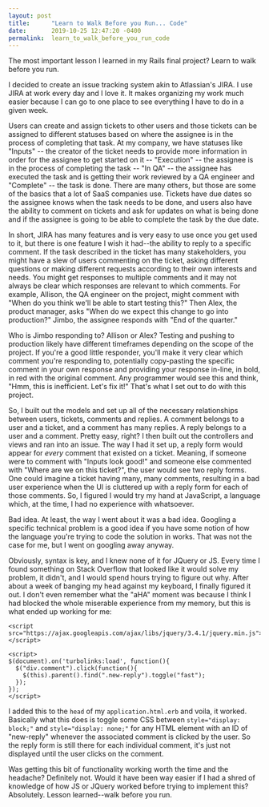 ```yaml
---
layout: post
title:      "Learn to Walk Before you Run... Code"
date:       2019-10-25 12:47:20 -0400
permalink:  learn_to_walk_before_you_run_code
---
```



The most important lesson I learned in my Rails final project? Learn to walk before you run.

I decided to create an issue tracking system akin to Atlassian's JIRA. I use JIRA at work every day and I love it. It makes organizing my work much easier because I can go to one place to see everything I have to do in a given week.

Users can create and assign tickets to other users and those tickets can be assigned to different statuses based on where the assignee is in the process of completing that task. At my company, we have statuses like "Inputs" -- the creator of the ticket needs to provide more information in order for the assignee to get started on it -- "Execution" -- the assignee is in the process of completing the task -- "In QA" -- the assignee has executed the task and is getting their work reviewed by a QA engineer and "Complete" -- the task is done. There are many others, but those are some of the basics that a lot of SaaS companies use. Tickets have due dates so the assignee knows when the task needs to be done, and users also have the ability to comment on tickets and ask for updates on what is being done and if the assignee is going to be able to complete the task by the due date.

In short, JIRA has many features and is very easy to use once you get used to it, but there is one feature I wish it had--the ability to reply to a specific comment. If the task described in the ticket has many stakeholders, you might have a slew of users commenting on the ticket, asking different questions or making different requests according to their own interests and needs. You might get responses to multiple comments and it may not always be clear which responses are relevant to which comments. For example, Allison, the QA engineer on the project, might comment with "When do you think we'll be able to start testing this?" Then Alex, the product manager, asks "When do we expect this change to go into production?" Jimbo, the assignee responds with "End of the quarter."

Who is Jimbo responding to? Allison or Alex? Testing and pushing to production likely have different timeframes depending on the scope of the project. If you're a good little responder, you'll make it very clear which comment you're responding to, potentially copy-pasting the specific comment in your own response and providing your response in-line, in bold, in red with the original comment. Any programmer would see this and think, "Hmm, this is inefficient. Let's fix it!" That's what I set out to do with this project.

So, I built out the models and set up all of the necessary relationships between users, tickets, comments and replies. A comment belongs to a user and a ticket, and a comment has many replies. A reply belongs to a user and a comment. Pretty easy, right? I then built out the controllers and views and ran into an issue. The way I had it set up, a reply form would appear for _every_ comment that existed on a ticket. Meaning, if someone were to comment with "Inputs look good!" and someone else commented with "Where are we on this ticket?", the user would see two reply forms. One could imagine a ticket having many, many comments, resulting in a bad user experience when the UI is cluttered up with a reply form for each of those comments. So, I figured I would try my hand at JavaScript, a language which, at the time, I had no experience with whatsoever.

Bad idea. At least, the way I went about it was a bad idea. Googling a specific technical problem is a good idea if you have some notion of how the language you're trying to code the solution in works. That was not the case for me, but I went on googling away anyway.

Obviously, syntax is key, and I knew none of it for JQuery or JS. Every time I found something on Stack Overflow that looked like it would solve my problem, it didn't, and I would spend hours trying to figure out why. After about a week of banging my head against my keyboard, I finally figured it out. I don't even remember what the "aHA" moment was because I think I had blocked the whole miserable experience from my memory, but this is what ended up working for me:

```
<script src="https://ajax.googleapis.com/ajax/libs/jquery/3.4.1/jquery.min.js"></script>

<script>
$(document).on('turbolinks:load', function(){
  $("div.comment").click(function(){
    $(this).parent().find(".new-reply").toggle("fast");
  });
});
</script>
```

I added this to the `head` of my `application.html.erb` and voila, it worked. Basically what this does is toggle some CSS between `style="display: block;"` and `style="display: none;"` for any HTML element with an ID of "new-reply" whenever the associated comment is clicked by the user. So the reply form is still there for each individual comment, it's just not displayed until the user clicks on the comment.

Was getting this bit of functionality working worth the time and the headache? Definitely not. Would it have been way easier if I had a shred of knowledge of how JS or JQuery worked before trying to implement this? Absolutely. Lesson learned--walk before you run.
